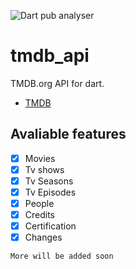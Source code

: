 ![Dart pub analyser](https://github.com/Arunnaidu3470/tmdb_api/workflows/Dart%20pub%20analyser/badge.svg?branch=master)

# tmdb_api

TMDB.org API for dart.
- [TMDB](https://www.themoviedb.org/)

## Avaliable features 
- [x] Movies
- [x] Tv shows
- [x] Tv Seasons
- [x] Tv Episodes 
- [X] People
- [X] Credits
- [X] Certification
- [X] Changes

`More will be added soon`
